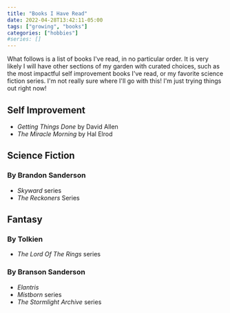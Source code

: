 ```yaml
---
title: "Books I Have Read"
date: 2022-04-28T13:42:11-05:00
tags: ["growing", "books"]
categories: ["hobbies"]
#series: []
---
```

What follows is a list of books I've read, in no particular order. It is very likely I will have other sections of my garden with curated choices, such as the most impactful self improvement books I've read, or my favorite science fiction series. I'm not really sure where I'll go with this! I'm just trying things out right now!

## Self Improvement
* *Getting Things Done* by David Allen
* *The Miracle Morning* by Hal Elrod

## Science Fiction

### By Brandon Sanderson
* *Skyward* series
* *The Reckoners* Series

## Fantasy

### By Tolkien
* *The Lord Of The Rings* series

### By Branson Sanderson
* *Elantris*
* *Mistborn* series
* *The Stormlight Archive* series
